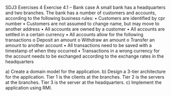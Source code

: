  SDJ3 Exercises 4
Exercise 4.1 – Bank case
A small bank has a headquarters and two branches. The bank has a number of customers and accounts, according to the following business rules:
•	Customers are identified by cpr number
•	Customers are not assumed to change name, but may move to another address
•	All accounts are owned by a customer 
•	All accounts are settled in a certain currency
•	All accounts allow for the following transactions
o	Deposit an amount
o	Withdraw an amount
o	Transfer an amount to another account
•	All transactions need to be saved with a timestamp of when they occurred
•	Transactions in a wrong currency for the account needs to be exchanged according to the exchange rates in the headquarters

a)	Create a domain model for the application. 
b)	Design a 3-tier architecture for the application. 
Tier 1 is the clients at the branches. Tier 2 is the servers at the branches. Tier 3 is the server at the headquarters.
c)	Implement the application using RMI.
